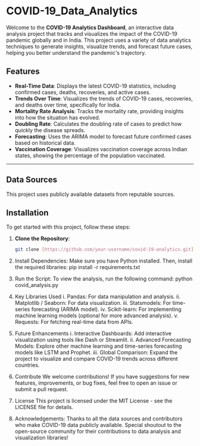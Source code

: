# COVID-19_Data_Analytics
Welcome to the **COVID-19 Analytics Dashboard**, an interactive data analysis project that tracks and visualizes the impact of the COVID-19 pandemic globally and in India. This project uses a variety of data analytics techniques to generate insights, visualize trends, and forecast future cases, helping you better understand the pandemic's trajectory.


## Features

- **Real-Time Data**: Displays the latest COVID-19 statistics, including confirmed cases, deaths, recoveries, and active cases.
- **Trends Over Time**: Visualizes the trends of COVID-19 cases, recoveries, and deaths over time, specifically for India.
- **Mortality Rate Analysis**: Tracks the mortality rate, providing insights into how the situation has evolved.
- **Doubling Rate**: Calculates the doubling rate of cases to predict how quickly the disease spreads.
- **Forecasting**: Uses the ARIMA model to forecast future confirmed cases based on historical data.
- **Vaccination Coverage**: Visualizes vaccination coverage across Indian states, showing the percentage of the population vaccinated.

---

## Data Sources

This project uses publicly available datasets from reputable sources.

## Installation

To get started with this project, follow these steps:

1. **Clone the Repository**:
   ```bash
   git clone [https://github.com/your-username/covid-19-analytics.git](https://github.com/richa-saurabh/COVID-19_Data_Analytics.git)
2. Install Dependencies: Make sure you have Python installed. Then, install the required libraries:
   pip install -r requirements.txt

3. Run the Script: To view the analysis, run the following command:
   python covid_analysis.py
4. Key Libraries Used
i. Pandas: For data manipulation and analysis.
ii. Matplotlib / Seaborn: For data visualization.
iii. Statsmodels: For time-series forecasting (ARIMA model).
iv. Scikit-learn: For implementing machine learning models (optional for more advanced analysis).
v. Requests: For fetching real-time data from APIs.

5. Future Enhancements
i. Interactive Dashboards: Add interactive visualization using tools like Dash or Streamlit.
ii. Advanced Forecasting Models: Explore other machine learning and time-series forecasting models like LSTM and Prophet.
iii. Global Comparison: Expand the project to visualize and compare COVID-19 trends across different countries.

6. Contribute
   We welcome contributions! If you have suggestions for new features, improvements, or bug fixes, feel free to open an 
   issue or submit a pull request.

7. License
   This project is licensed under the MIT License - see the LICENSE file for details.

8. Acknowledgements: Thanks to all the data sources and contributors who make COVID-19 data publicly available.
   Special shoutout to the open-source community for their contributions to data analysis and visualization libraries!
